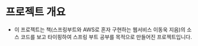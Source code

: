 # 프로젝트 개요
- 이 프로젝트는 책(스프링부트와 AWS로 혼자 구현하는 웹서비스 이동욱 지음)의 소스 코드를 보고 타이핑하여 스프링 부트 공부를 목적으로 만들어진 프로젝트입니다.

